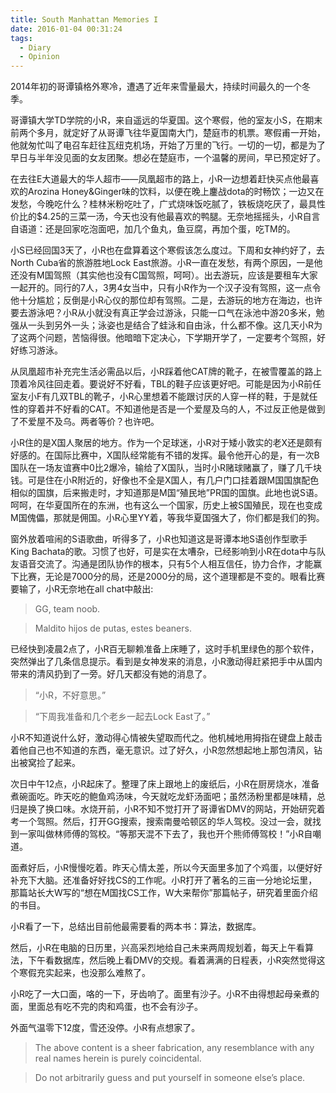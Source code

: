 ```yaml
---
title: South Manhattan Memories I
date: 2016-01-04 00:31:24
tags:
  - Diary
  - Opinion
---
```

2014年初的哥谭镇格外寒冷，遭遇了近年来雪量最大，持续时间最久的一个冬季。

哥谭镇大学TD学院的小R，来自遥远的华夏国。这个寒假，他的室友小S，在期末前两个多月，就定好了从哥谭飞往华夏国南大门，楚庭市的机票。寒假甫一开始，他就匆忙叫了电召车赶往瓦纽克机场，开始了万里的飞行。一切的一切，都是为了早日与半年没见面的女友团聚。想必在楚庭市，一个温馨的房间，早已预定好了。

在去往E大道最大的华人超市——凤凰超市的路上，小R一边想着赶快买点他最喜欢的Arozina Honey&Ginger味的饮料，以便在晚上鏖战dota的时畅饮；一边又在发愁，今晚吃什么？桂林米粉吃吐了，广式烧味饭吃腻了，铁板烧吃厌了，最具性价比的$4.25的三菜一汤，今天也没有他最喜欢的鸭腿。无奈地摇摇头，小R自言自语道：还是回家吃泡面吧，加几个鱼丸，鱼豆腐，再加个蛋，吃TM的。

小S已经回国3天了，小R也在盘算着这个寒假该怎么度过。下周和女神约好了，去North Cuba省的旅游胜地Lock East旅游。小R一直在发愁，有两个原因，一是他还没有M国驾照（其实他也没有C国驾照，呵呵）。出去游玩，应该是要租车大家一起开的。同行的7人，3男4女当中，只有小R作为一个汉子没有驾照，这一点令他十分尴尬；反倒是小R心仪的那位却有驾照。二是，去游玩的地方在海边，也许要去游泳吧？小R从小就没有真正学会过游泳，只能一口气在泳池中游20多米，勉强从一头到另外一头；泳姿也是结合了蛙泳和自由泳，什么都不像。这几天小R为了这两个问题，苦恼得很。他暗暗下定决心，下学期开学了，一定要考个驾照，好好练习游泳。

从凤凰超市补充完生活必需品以后，小R踩着他CAT牌的靴子，在被雪覆盖的路上顶着冷风往回走着。要说好不好看，TBL的鞋子应该更好吧。可能是因为小R前任室友小F有几双TBL的靴子，小R心里想着不能跟讨厌的人穿一样的鞋，于是就任性的穿着并不好看的CAT。不知道他是否是一个爱屋及乌的人，不过反正他是做到了不爱屋不及乌。两者等价？也许吧。

小R住的是X国人聚居的地方。作为一个足球迷，小R对于矮小敦实的老X还是颇有好感的。在国际比赛中，X国队经常能有不错的发挥。最令他开心的是，有一次B国队在一场友谊赛中0比2爆冷，输给了X国队，当时小R赌球赌赢了，赚了几千块钱。可是住在小R附近的，好像也不全是X国人，有几户门口挂着跟M国国旗配色相似的国旗，后来搬走时，才知道那是M国“殖民地”PR国的国旗。此地也说S语。呵呵，在华夏国所在的东洲，也有这么一个国家，历史上被S国殖民，现在也变成M国傀儡，那就是佣国。小R心里YY着，等我华夏国强大了，你们都是我们的狗。

窗外放着喧闹的S语歌曲，听得多了，小R也知道这是哥谭本地S语创作型歌手King Bachata的歌。习惯了也好，可是实在太嘈杂，已经影响到小R在dota中与队友语音交流了。沟通是团队协作的根本，只有5个人相互信任，协力合作，才能赢下比赛，无论是7000分的局，还是2000分的局，这个道理都是不变的。眼看比赛要输了，小R无奈地在all chat中敲出:

> GG, team noob.

> Maldito hijos de putas, estes beaners.

已经快到凌晨2点了，小R百无聊赖准备上床睡了，这时手机里绿色的那个软件，突然弹出了几条信息提示。看到是女神发来的消息，小R激动得赶紧把手中从国内带来的清风扔到了一旁。好几天都没有她的消息了。

> “小R，不好意思。”

> “下周我准备和几个老乡一起去Lock East了。”

小R不知道说什么好，激动得心情被失望取而代之。他机械地用拇指在键盘上敲击着他自己也不知道的东西，毫无意识。过了好久，小R忽然想起地上那包清风，钻出被窝捡了起来。

次日中午12点，小R起床了。整理了床上跟地上的废纸后，小R在厨房烧水，准备煮碗面吃。昨天吃的鲍鱼鸡汤味，今天就吃龙虾汤面吧；虽然汤粉里都是味精，总归是换了换口味。水烧开前，小R不知不觉打开了哥谭省DMV的网站，开始研究着考一个驾照。然后，打开GG搜索，搜索南曼哈顿区的华人驾校。没过一会，就找到一家叫做林师傅的驾校。“等那天混不下去了，我也开个熊师傅驾校！”小R自嘲道。

面煮好后，小R慢慢吃着。昨天心情太差，所以今天面里多加了个鸡蛋，以便好好补充下大脑。还准备好好找CS的工作呢。小R打开了著名的三亩一分地论坛里，那篇站长大W写的“想在M国找CS工作，W大来帮你”那篇帖子，研究着里面介绍的书目。

小R看了一下，总结出目前他最需要看的两本书：算法，数据库。

然后，小R在电脑的日历里，兴高采烈地给自己未来两周规划着，每天上午看算法，下午看数据库，然后晚上看DMV的交规。看着满满的日程表，小R突然觉得这个寒假充实起来，也没那么难熬了。

小R吃了一大口面，咯的一下，牙齿响了。面里有沙子。小R不由得想起母亲煮的面，里面总有吃不完的肉和鸡蛋，也不会有沙子。

外面气温零下12度，雪还没停。小R有点想家了。

> The above content is a sheer fabrication, any resemblance with any real names herein is purely coincidental.

> Do not arbitrarily guess and put yourself in someone else’s place.
